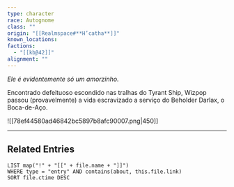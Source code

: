 ```yaml
---
type: character
race: Autognome
class: ""
origin: "[[Realmspace#**H’catha**]]"
known_locations: 
factions:
  - "[[kbβ42]]"
alignment: ""
---
```

*Ele é evidentemente só um amorzinho.*

Encontrado defeituoso escondido nas tralhas do Tyrant Ship, Wizpop passou (provavelmente) a vida escravizado a serviço do Beholder Darlax, o Boca-de-Aço. 

![[78ef44580ad46842bc5897b8afc90007.png|450]]

---

## Related Entries
```dataview
LIST map("!" + "[[" + file.name + "]]")
WHERE type = "entry" AND contains(about, this.file.link)
SORT file.ctime DESC
